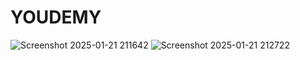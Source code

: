 # YOUDEMY
![Screenshot 2025-01-21 211642](https://github.com/user-attachments/assets/cd17b34d-8180-4ca7-822c-7f0b8b3bfd95)
![Screenshot 2025-01-21 212722](https://github.com/user-attachments/assets/7edb4104-0e2d-4437-a432-73ae6a92c088)
